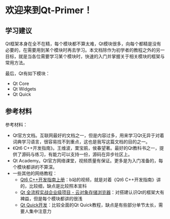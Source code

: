 #  欢迎来到Qt-Primer！

## 学习建议

Qt框架本身在全不在精，每个模块都不算太难，Qt模块很多，向每个都精是没有必要的，在需要用到某个模块时再去学习。本文档除作为初学者的教程之外的另一目标，就是当各位需要学习某个模块时，快速的入门并掌握关于相关模块的框架与常用方法。

最后，Qt有如下模块：

- Qt Core
- Qt Widgets
- Qt Quick

## 参考材料

参考材料：

- Qt官方文档。互联网最好的文档之一，但是内容过多，用来学习Qt无异于对着词典学习语言，很容易找不到重点，这也是我写这篇文档的目的之一。
- 《Qt6 C++开发指南》。王维波，栗宝鹃，侯春望著。最好的Qt教科书之一，提供了源码与练习，有能力可以支持一份，源码在异步社区上。
- Qt Academy。Qt官方网络课堂，视频质量有保证。更多是为入门准备的，每个模块都讲的不算深。
- 一些其他的网络教程：
  - [Qt6 C++开发指南上册](https://www.bilibili.com/video/BV1km4y1k7CW?spm_id_from=333.788.videopod.episodes&vd_source=264f7cecba011335c6b31e96a3e557aa&p=45)：b站的视频，就是对着《Qt6 C++开发指南》讲的，比较细，缺点是比较照本宣科
  - [Qt 全流程实战企业级项目 - 云对象存储浏览器](https://coding.imooc.com/class/688.html)：对搭建认识Qt的框架大有裨益，但是每个模块都讲的很浅
  - [Qt Quick开发](https://edu.51cto.com/course/37459.html)：比较全面的Qt Quick教程，缺点是有些部分单节太长，需要人集中注意力



